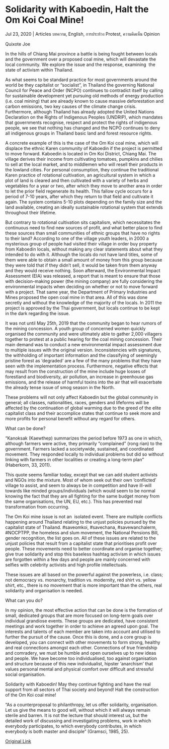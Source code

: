# Solidarity with Kaboedin, Halt the Om Koi Coal Mine!

Jul 23, 2020 | Articles บทความ, English, การประท้วง Protest, ความคิดเห็น Opinion













Quixote Joe









In the hills of Chiang Mai province a battle is being fought between locals and the government over a proposed coal mine, which will devastate the local community. We explore the issue and the response, examining  the state of activism within Thailand. 

As what seems to be standard practice for most governments around the world be they capitalist or “socialist”, in Thailand the governing National Council for Peace and Order (NCPO) continues to contradict itself by calling for sustainable development yet pursuing old methods of energy production (i.e. coal mining) that are already known to cause massive deforestation and carbon emissions, two key causes of the climate change crisis. Furthermore, although Thailand has already adopted the United Nations Declaration on the Rights of Indigenous Peoples (UNDRIP), which mandates that governments recognise, respect and protect the rights of indigenous people, we see that nothing has changed and the NCPO continues to deny all indigenous groups in Thailand basic land and forest resource rights.

A concrete example of this is the case of the Om Koi coal mine, which will displace the ethnic Karen community of Kaboedin if the project is permitted to move forward. Kaboedin is located in Om Koi District, Chiang Mai. The village derives their income from cultivating tomatoes, pumpkins and chilies to sell at the local market, and to middlemen who will resell their products in the lowland cities. For personal consumption, they continue the traditional Karen practice of rotational cultivation, an agricultural system in which a plot of land is cleared and then cultivated with a variety of herbs and vegetables for a year or two, after which they move to another area in order to let the prior field regenerate its health. This fallow cycle occurs for a period of 7-10 years, after which they return to that field and cultivate it again. The system contains 5-10 plots depending on the family size and the land available, creating an ideally sustainable rotational system that extends throughout their lifetime. 



But contrary to rotational cultivation sits capitalism, which necessitates the continuous need to find new sources of profit, and what better place to find these sources than small communities of ethnic groups that have no rights to their land? According to one of the village youth leaders, in 2000 a mysterious group of people had visited their village in order buy property from Kaboedin locals, without making any clear statements about what they intended to do with it. Although the locals do not have land titles, some of them were able to obtain a small amount of money from this group because they were told that if they didn’t sell, it would be taken from them anyway and they would receive nothing. Soon afterward, the Environmental Impact Assessment (EIA) was released, a report that is meant to ensure that those with decision-making power (the mining company) are fully considering the environmental impacts when deciding on whether or not to move forward with a project. That same year, the Department of Primary Industries and Mines proposed the open coal mine in that area. All of this was done secretly and without the knowledge of the majority of the locals. In 2011 the project is approved by the Thai government, but locals continue to be kept in the dark regarding the issue. 

It was not until May 25th, 2019 that the community began to hear rumors of the mining concession. A youth group of concerned women quickly organised the community and were ultimately able to gather 2,000 villagers together to protest at a public hearing for the coal mining concession. Their main demand was to conduct a new environmental impact assessment due to multiple issues with the original version. Inconsistencies with signatures, the withholding of important information and the classifying of seemingly pristine forest as ‘degraded’ are a few of the many problems that they have seen with the implementation process. Furthermore, negative effects that may result from the construction of the mine include huge losses of forestland and biodiversity, air pollution, an increase in greenhouse gas emissions, and the release of harmful toxins into the air that will exacerbate the already tense issue of smog season in the North.



These problems will not only affect Kaboedin but the global community in general; all classes, nationalities, races, genders and lifeforms will be affected by the continuation of global warming due to the greed of the elite capitalist class and their accomplice states that continue to seek more and more profits for personal benefit without any regard for others. 

What can be done?

“Kanoksak (Kaewthep) summarizes the period before 1973 as one in which, although farmers were active, they primarily “complained” (rong rian) to the government. Farmers lacked a societywide, sustained, and coordinated movement. They responded locally to individual problems but did so without linking with farmers in other localities or creating a long-term plan” (Haberkorn, 33, 2011).

This quote seems familiar today, except that we can add student activists and NGOs into the mixture. Most of whom seek out their own ‘conflicted’ village to assist, and seem to always be in competition and have ill-will towards like minded groups/individuals (which would seem to be normal knowing the fact that they are all fighting for the same budget money from the same organisations, the UN, EU, etc.). This has prevented real transformation from occurring. 

The Om Koi mine issue is not an  isolated event. There are multiple conflicts happening around Thailand relating to the unjust policies pursued by the capitalist state of Thailand. #saveomkoi, #savechana, #savewanchalerm, #NOCPTPP, the homeless and slum movement, the National Pensions Bill, gender recognition, the list goes on. All of these issues are related to the unjust policies that result from a capitalist state that prioritises profit over people. These movements need to better coordinate and organise together; give true solidarity and stop this baseless hashtag activism in which issues are forgotten within a few days and people are mainly concerned with selfies with celebrity activists and high profile intellectuals.



These issues are all based on the powerful against the powerless, i.e. class; not democracy vs. monarchy, tradition vs. modernity, red shirt vs. yellow shirt, etc., there is no movement that is more important than the others, real solidarity and organisation is needed. 

What can you do?

In my opinion, the most effective action that can be done is the formation of small, dedicated groups that are more focused on long-term goals over individual grandiose events. These groups are dedicated, have consistent meetings and work together in order to achieve an agreed upon goal. The interests and talents of each member are taken into account and utilised to further the pursuit of the cause. Once this is done, and a core group is developed, you can connect with other movements to form strong, healthy and real connections amongst each other. Connections of true friendship and comradery, we must be humble and open ourselves up to new ideas and people. We have become too individualised, too against organisation and structure because of this new individualist, hipster ‘anarchism’ that values personal mental and physical comfort over difficult and stressful social organisation.

Solidarity with Kaboedin! May they continue fighting and have the real support from all sectors of Thai society and beyond! Halt the construction of the Om Koi coal mine!

“As a counterproposal to philanthropy, let us offer solidarity, organisation. Let us give the means to good will, without which it will always remain sterile and barren. It is not the lecture that should interest us, but the detailed work of discussing and investigating problems, work in which everybody participates, to which everybody contributes, in which everybody is both master and disciple” (Gramsci, 1985, 25).



[Original Link](https://www.dindeng.com/kaboedin/)
